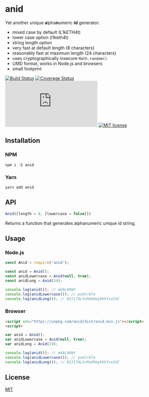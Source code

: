# anid

Yet another unique **a**lpha**n**umeric **id** generator.

* mixed case by default (L1kETH4t)
* lower case option (l1keth4t)
* string length option
* very fast at default length (8 characters)
* reasonably fast at maximum length (24 characters)
* uses cryptographically insecure `Math.random()`
* UMD format, works in Node.js and browsers
* small footprint

[![Build Status](https://api.travis-ci.com/ex-machine/anid.svg?branch=master)](https://travis-ci.com/ex-machine/anid) [![Coverage Status](https://coveralls.io/repos/github/ex-machine/anid/badge.svg)](https://coveralls.io/github/ex-machine/anid) ![gzip size](https://img.badgesize.io/https://raw.githubusercontent.com/ex-machine/anid/master/dist/anid.min.js?compression=gzip) [![MIT license](https://img.shields.io/badge/License-MIT-blue.svg)](https://lbesson.mit-license.org/)

## Installation

### NPM

```
npm i -S anid
```

### Yarn

```
yarn add anid
```


## API

```js
Anid([length = 8, [lowercase = false]])
```

Returns a function that generates alphanumeric unique id string.

## Usage

### Node.js

```js
const Anid = require('anid');

const anid = Anid();
const anidLowercase = Anid(null, true);
const anidLong = Anid(24);

console.log(anid()); // mXAL9KWY
console.log(anidLowercase()); // pumlrb7e
console.log(anidLong()); // NIJ174LksMaOOmykKkYce2UC
```

### Browser

```html
<script src="https://unpkg.com/anid/dist/anid.min.js"></script>
<script>

var anid = Anid();
var anidLowercase = Anid(null, true);
var anidLong = Anid(24);

console.log(anid()); // mXAL9KWY
console.log(anidLowercase()); // pumlrb7e
console.log(anidLong()); // NIJ174LksMaOOmykKkYce2UC
```

</script>

## License

[MIT](LICENSE)
